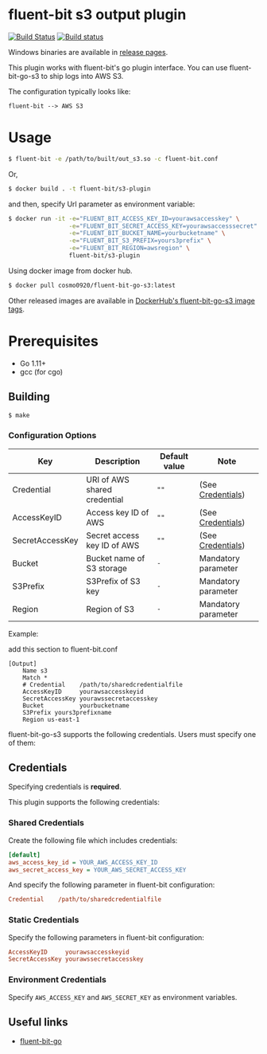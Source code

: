 # fluent-bit s3 output plugin

[![Build Status](https://travis-ci.org/cosmo0920/fluent-bit-go-s3.svg?branch=master)](https://travis-ci.org/cosmo0920/fluent-bit-go-s3)
[![Build status](https://ci.appveyor.com/api/projects/status/93vh3rocl4yxcmg6/branch/master?svg=true)](https://ci.appveyor.com/project/cosmo0920/fluent-bit-go-s3/branch/master)

Windows binaries are available in [release pages](https://github.com/cosmo0920/fluent-bit-go-s3/releases).

This plugin works with fluent-bit's go plugin interface. You can use fluent-bit-go-s3 to ship logs into AWS S3.

The configuration typically looks like:

```graphviz
fluent-bit --> AWS S3
```

# Usage

```bash
$ fluent-bit -e /path/to/built/out_s3.so -c fluent-bit.conf
```

Or,


```bash
$ docker build . -t fluent-bit/s3-plugin
```

and then, specify Url parameter as environment variable:

```bash
$ docker run -it -e="FLUENT_BIT_ACCESS_KEY_ID=yourawsaccesskey" \
                 -e="FLUENT_BIT_SECRET_ACCESS_KEY=yourawsaccesssecret" \
                 -e="FLUENT_BIT_BUCKET_NAME=yourbucketname" \
                 -e="FLUENT_BIT_S3_PREFIX=yours3prefix" \
                 -e="FLUENT_BIT_REGION=awsregion" \
                 fluent-bit/s3-plugin
```

Using docker image from docker hub.

```bash
$ docker pull cosmo0920/fluent-bit-go-s3:latest
```

Other released images are available in [DockerHub's fluent-bit-go-s3 image tags](https://hub.docker.com/r/cosmo0920/fluent-bit-go-s3/tags).

# Prerequisites

* Go 1.11+
* gcc (for cgo)

## Building

```bash
$ make
```

### Configuration Options

| Key             | Description                   | Default value | Note                            |
|-----------------|-------------------------------|---------------|---------------------------------|
| Credential      | URI of AWS shared credential  | `""`          |(See [Credentials](#credentials))|
| AccessKeyID     | Access key ID of AWS          | `""`          |(See [Credentials](#credentials))|
| SecretAccessKey | Secret access key ID of AWS   | `""`          |(See [Credentials](#credentials))|
| Bucket          | Bucket name of S3 storage     | `-`           | Mandatory parameter             |
| S3Prefix        | S3Prefix of S3 key            | `-`           | Mandatory parameter             |
| Region          | Region of S3                  | `-`           | Mandatory parameter             |

Example:

add this section to fluent-bit.conf

```properties
[Output]
    Name s3
    Match *
    # Credential    /path/to/sharedcredentialfile
    AccessKeyID     yourawsaccesskeyid
    SecretAccessKey yourawssecretaccesskey
    Bucket          yourbucketname
    S3Prefix yours3prefixname
    Region us-east-1
```

fluent-bit-go-s3 supports the following credentials. Users must specify one of them:

## Credentials

Specifying credentials is **required**.

This plugin supports the following credentials:

### Shared Credentials

Create the following file which includes credentials:

```ini
[default]
aws_access_key_id = YOUR_AWS_ACCESS_KEY_ID
aws_secret_access_key = YOUR_AWS_SECRET_ACCESS_KEY
```

And specify the following parameter in fluent-bit configuration:

```ini
Credential    /path/to/sharedcredentialfile
```

### Static Credentials

Specify the following parameters in fluent-bit configuration:

```ini
AccessKeyID     yourawsaccesskeyid
SecretAccessKey yourawssecretaccesskey
```

### Environment Credentials

Specify `AWS_ACCESS_KEY` and `AWS_SECRET_KEY` as environment variables.

## Useful links

* [fluent-bit-go](https://github.com/fluent/fluent-bit-go)
